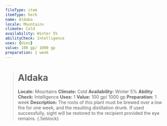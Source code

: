 ```yaml
---
fileType: item
itemType: herb
name: Aldaka
locale: Mountains
climate: Cold
availability: Winter 5%
abilityCheck: Intelligence
uses: {Uses}
value: 100 gp/ 1000 gp
preparation: 1 week
---
```

>#  Aldaka
>
> **Locale:** Mountains
> **Climate:** Cold
> **Availability:** Winter 5%
> **Ability Check:** Intelligence
> **Uses:** 1
> **Value:** 100 gp/ 1000 gp
> **Preparation:** 1 week
> **Description:** The roots of this plant must be brewed over a low fire for one week, and the resulting distillation drunk. If used successfully, sight will be restored to the recipient provided the eye remains.
{.5eblock}

